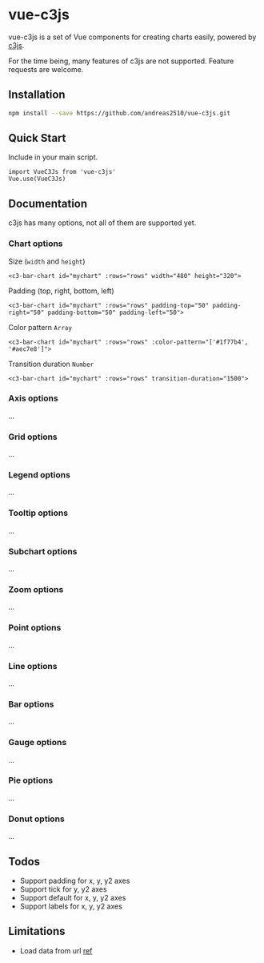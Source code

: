 # vue-c3js

vue-c3js is a set of Vue components for creating charts easily, powered by [c3js](https://github.com/c3js/c3).

For the time being, many features of c3js are not supported. Feature requests are welcome.

## Installation
```bash
npm install --save https://github.com/andreas2510/vue-c3js.git
```

## Quick Start
Include in your main script.
````
import VueC3Js from 'vue-c3js'
Vue.use(VueC3Js)
````

## Documentation

c3js has many options, not all of them are supported yet.

### Chart options

Size (`width` and `height`)
````vue
<c3-bar-chart id="mychart" :rows="rows" width="480" height="320">
````

Padding (top, right, bottom, left)
````vue
<c3-bar-chart id="mychart" :rows="rows" padding-top="50" padding-right="50" padding-bottom="50" padding-left="50">
````

Color pattern `Array`
````vue
<c3-bar-chart id="mychart" :rows="rows" :color-pattern="['#1f77b4', '#aec7e8']">
````

Transition duration `Number`
````vue
<c3-bar-chart id="mychart" :rows="rows" transition-duration="1500">
````

### Axis options
...

### Grid options
...

### Legend options
...

### Tooltip options
...

### Subchart options
...

### Zoom options
...

### Point options
...

### Line options
...

### Bar options
...

### Gauge options
...

### Pie options
...

### Donut options
...

## Todos
- Support padding for x, y, y2 axes
- Support tick for y, y2 axes
- Support default for x, y, y2 axes
- Support labels for x, y, y2 axes

## Limitations
- Load data from url [ref](http://c3js.org/reference.html#data-url)
